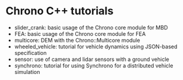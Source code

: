 Chrono C++ tutorials
====================

- slider_crank: basic usage of the Chrono core module for MBD
- FEA: basic usage of the Chrono core module for FEA
- multicore: DEM with the Chrono::Multicore module
- wheeled_vehicle: tutorial for vehicle dynamics using JSON-based specification
- sensor: use of camera and lidar sensors with a ground vehicle
- synchrono: tutorial for using Synchrono for a distributed vehicle simulation
